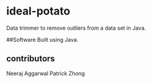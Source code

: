 # ideal-potato
Data trimmer to remove outliers from a data set in Java.

##Software
Built using Java.

## contributors
Neeraj Aggarwal
Patrick Zhong
